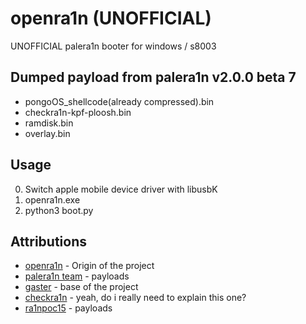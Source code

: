 # openra1n (UNOFFICIAL)
UNOFFICIAL palera1n booter for windows / s8003

## Dumped payload from palera1n v2.0.0 beta 7 
- pongoOS_shellcode(already compressed).bin 
- checkra1n-kpf-ploosh.bin
- ramdisk.bin
- overlay.bin

## Usage
0. Switch apple mobile device driver with libusbK
1. openra1n.exe
2. python3 boot.py

## Attributions
- [openra1n](https://github.com/mineek/openra1n) - Origin of the project
- [palera1n team](https://github.com/palera1n) - payloads
- [gaster](https://github.com/0x7ff/gaster) - base of the project
- [checkra1n](https://checkra.in/) - yeah, do i really need to explain this one?
- [ra1npoc15](https://github.com/kok3shidoll/ra1npoc) - payloads
